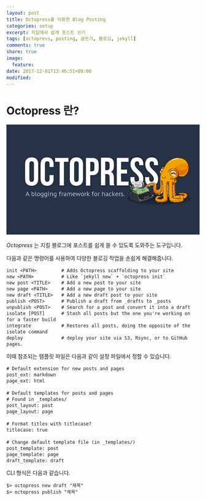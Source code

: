 ```yaml
---
layout: post
title: Octopress를 이용한 Blog Posting
categories: setup
excerpt: 지킬에서 쉽게 포스트 쓰기
tags: [octopress, posting, 글쓰기, 블로깅, jekyll]
comments: true
share: true
image:
  feature:
date: 2017-12-01T13:46:51+09:00
modified:
---
```


# Octopress 란?

![Octopress Image](\images\octopress-image.jpg)

_Octopress_ 는 지킬 블로그에 포스트를 쉽게 쓸 수 있도록 도와주는 도구입니다.

다음과 같은 명령어를 사용하여 다양한 블로깅 작업을 손쉽게 해결해줍니다.

```
init <PATH>         # Adds Octopress scaffolding to your site
new <PATH>          # Like `jekyll new` + `octopress init`
new post <TITLE>    # Add a new post to your site
new page <PATH>     # Add a new page to your site
new draft <TITLE>   # Add a new draft post to your site
publish <POST>      # Publish a draft from _drafts to _posts
unpublish <POST>    # Search for a post and convert it into a draft
isolate [POST]      # Stash all posts but the one you're working on for a faster build
integrate           # Restores all posts, doing the opposite of the isolate command
deploy              # deploy your site via S3, Rsync, or to GitHub pages.
```

이때 참조되는 템플릿 파일은 다음과 같이 설정 파일에서 정할 수 있습니다.

```
# Default extension for new posts and pages
post_ext: markdown
page_ext: html

# Default templates for posts and pages
# Found in _templates/
post_layout: post
page_layout: page

# Format titles with titlecase?
titlecase: true

# Change default template file (in _templates/)
post_template: post
page_template: page
draft_template: draft
```

CLI 형식은 다음과 같습니다.

```
$> octopress new draft "제목"
$> octopress publish "제목"
```
